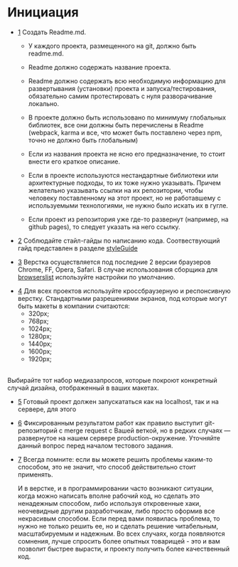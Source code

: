 # Инициация

<a name="1"></a>

- [1](#1) Создать Readme.md.

  - У каждого проекта, размещенного на git, должно быть readme.md.

  - Readme должно содержать название проекта.

  - Readme должно содержать всю необходимую информацию для развертывания (установки) проекта и запуска/тестирования, обязательно самим протестировать с нуля разворачивание локально.

  - В проекте должно быть использовано по минимуму глобальных библиотек, все они должны быть перечислены в Readme (webpack, karma и все, что может быть поставлено через npm, точно не должно быть глобальным)
  
  - Если из названия проекта не ясно его предназначение, то стоит внести его краткое описание.

  - Если в проекте используются нестандартные библиотеки или архитектурные подходы, то их тоже нужно указывать. Причем желательно указывать ссылки на их репозитории, чтобы человеку поставленному на этот проект, но не работавшему с используемыми технологиями, не нужно было искать их в гугле.

  - Если проект из репозитория уже где-то развернут (например, на github pages), то следует указать на него ссылку.

<a name="2"></a>

- [2](#2) Соблюдайте стайл-гайды по написанию кода. Соотвествующий гайд представлен в разделе [styleGuide](./styleGuide.md)

<a name="3"></a>

- [3](#3) Верстка осуществляется под последние 2 версии браузеров Chrome, FF, Opera, Safari. В случае использования сборщика для [browserslist](https://github.com/browserslist/browserslist) используйте настройки по умолчанию.

<a name="4"></a>

- [4](#4) Для всех проектов используйте кроссбраузерную и респонсивную верстку. Стандартными разрешениями экранов, под которые могут быть макеты в компании считаются:
  - 320px;
  - 768px;
  - 1024px;
  - 1280px;
  - 1440px;
  - 1600px;
  - 1920px;
  <br>
 Выбирайте тот набор медиазапросов, которые покроют конкретный случай дизайна, отображенный в ваших макетах. 

<a name="5"></a>

- [5](#5) Готовый проект должен запускататься как на localhost, так и на сервере, для этого 
<a name="6"></a>

- [6](#6) Фиксированным результатом работ как правило выступит git-репозиторий с merge request с Вашей веткой, но в редких случаях — развернутое на нашем сервере production-окружение. Уточняйте данный вопрос перед началом тестового задания.

<a name="7"></a>

- [7](#7) Всегда помните: если вы можете решить проблемы каким-то способом, это не значит, что способ действительно стоит применять.

  И в верстке, и в программировании часто возникают ситуации, когда можно написать вполне рабочий код, но сделать это ненадежным способом, либо используя откровенные хаки, неочевидные другим разработчикам, либо просто оформив все некрасивым способом. Если перед вами появилась проблема, то нужно не только решить ее, но и сделать решение читабельным, масштабируемым и надежным. Во всех случаях, когда появляются сомнения, лучше спросить более опытных товарищей - это и вам позволит быстрее вырасти, и проекту получить более качественный код.